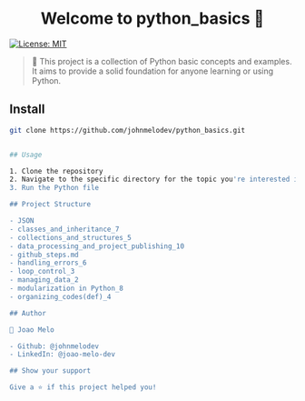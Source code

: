 <h1 align="center">Welcome to python_basics 👋</h1>
<p>
  <a href="#" target="_blank">
    <img alt="License: MIT" src="https://img.shields.io/badge/License-MIT-yellow.svg" />
  </a>
</p>

> 🐍 This project is a collection of Python basic concepts and examples. It aims to provide a solid foundation for anyone learning or using Python.

## Install

```sh
git clone https://github.com/johnmelodev/python_basics.git


## Usage

1. Clone the repository
2. Navigate to the specific directory for the topic you're interested in
3. Run the Python file

## Project Structure

- JSON
- classes_and_inheritance_7
- collections_and_structures_5
- data_processing_and_project_publishing_10
- github_steps.md
- handling_errors_6
- loop_control_3
- managing_data_2
- modularization in Python_8
- organizing_codes(def)_4

## Author

👤 Joao Melo

- Github: @johnmelodev
- LinkedIn: @joao-melo-dev

## Show your support

Give a ⭐️ if this project helped you!
```
